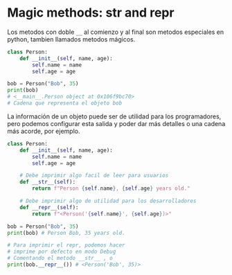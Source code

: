 # Magic methods: __str__ and __repr__

Los metodos con doble `__` al comienzo y al final son metodos especiales en python, tambien llamados metodos mágicos.

```python
class Person:
    def __init__(self, name, age):
        self.name = name
        self.age = age

bob = Person("Bob", 35)
print(bob) 
# <__main__.Person object at 0x106f9bc70>
# Cadena que representa el objeto bob
```

La información de un objeto puede ser de utilidad para los programadores, pero podemos configurar esta salida y poder dar más detalles o una cadena más acorde, por ejemplo.

```python
class Person:
    def __init__(self, name, age):
        self.name = name
        self.age = age

    # Debe imprimir algo facil de leer para usuarios
    def __str__(self):
        return f"Person {self.name}, {self.age} years old."

    # Debe imprimir algo de utilidad para los desarrolladores
    def __repr__(self):
        return f"<Person('{self.name}', {self.age})>"

bob = Person("Bob", 35)
print(bob) # Person Bob, 35 years old.

# Para imprimir el repr, podemos hacer
# imprime por defecto en modo Debug
# Comentando el metodo __str__ , o
print(bob.__repr__()) # <Person('Bob', 35)>
```